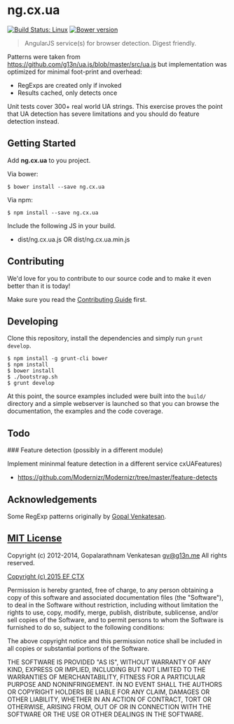 # ng.cx.ua
[![Build Status: Linux](http://img.shields.io/travis/ef-ctx/ng.cx.ua/master.svg?style=flat-square)](https://travis-ci.org/ef-ctx/ng.cx.ua)
[![Bower version](http://img.shields.io/bower/v/ng.cx.ua.svg?style=flat-square)](git@github.com:ef-ctx/ng.cx.ua.git)

> AngularJS service(s) for browser detection. Digest friendly.

Patterns were taken from https://github.com/g13n/ua.js/blob/master/src/ua.js but implementation was optimized for minimal
foot-print and overhead:
- RegExps are created only if invoked
- Results cached, only detects once

Unit tests cover 300+ real world UA strings. This exercise proves the point that UA detection has severe limitations
and you should do feature detection instead.

## Getting Started

Add **ng.cx.ua** to you project.

Via bower:

```
$ bower install --save ng.cx.ua
```

Via npm:

```
$ npm install --save ng.cx.ua
```

Include the following JS in your build.
- dist/ng.cx.ua.js OR dist/ng.cx.ua.min.js


## Contributing

We'd love for you to contribute to our source code and to make it even better than it is today!

Make sure you read the [Contributing Guide](CONTRIBUTING.md) first.


## Developing

Clone this repository, install the dependencies and simply run `grunt develop`.

```
$ npm install -g grunt-cli bower
$ npm install
$ bower install
$ ./bootstrap.sh
$ grunt develop
```

At this point, the source examples included were built into the `build/` directory and a simple webserver is launched so
that you can browse the documentation, the examples and the code coverage.


## Todo

### Feature detection (possibly in a different module)

Implement mininmal feature detection in a different service cxUAFeatures)
- https://github.com/Modernizr/Modernizr/tree/master/feature-detects


## Acknowledgements

Some RegExp patterns originally by [Gopal Venkatesan](https://github.com/g13n/ua.js/blob/master/src/ua.js).


## [MIT License](LICENSE)

Copyright (c) 2012-2014, Gopalarathnam Venkatesan <gv@g13n.me> All rights reserved.

[Copyright (c) 2015 EF CTX](https://raw.githubusercontent.com/EFEducationFirstMobile/oss/master/LICENSE)

Permission is hereby granted, free of charge, to any person obtaining a copy of
this software and associated documentation files (the "Software"), to deal in
the Software without restriction, including without limitation the rights to
use, copy, modify, merge, publish, distribute, sublicense, and/or sell copies of
the Software, and to permit persons to whom the Software is furnished to do so,
subject to the following conditions:

The above copyright notice and this permission notice shall be included in all
copies or substantial portions of the Software.

THE SOFTWARE IS PROVIDED "AS IS", WITHOUT WARRANTY OF ANY KIND, EXPRESS OR
IMPLIED, INCLUDING BUT NOT LIMITED TO THE WARRANTIES OF MERCHANTABILITY, FITNESS
FOR A PARTICULAR PURPOSE AND NONINFRINGEMENT. IN NO EVENT SHALL THE AUTHORS OR
COPYRIGHT HOLDERS BE LIABLE FOR ANY CLAIM, DAMAGES OR OTHER LIABILITY, WHETHER
IN AN ACTION OF CONTRACT, TORT OR OTHERWISE, ARISING FROM, OUT OF OR IN
CONNECTION WITH THE SOFTWARE OR THE USE OR OTHER DEALINGS IN THE SOFTWARE.

